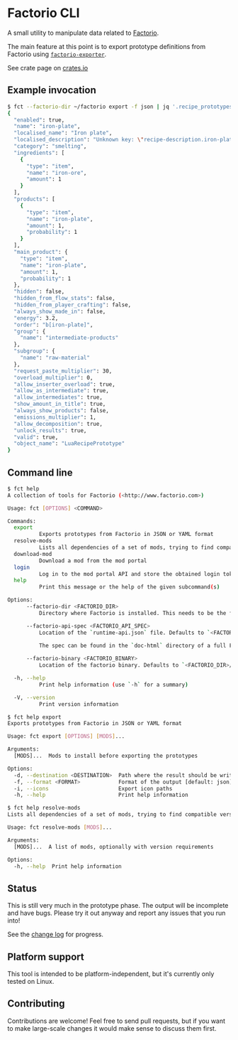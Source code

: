 # Factorio CLI

A small utility to manipulate data related to [Factorio](http://www.factorio.com).

The main feature at this point is to export prototype definitions from Factorio
using [`factorio-exporter`](http://crates.io/crates/factorio-exporter).

See crate page on [crates.io](https://crates.io/crates/factorio-cli)

## Example invocation
<!-- EMBED: fct --factorio-dir ~/factorio export -f json | jq '.recipe_prototypes["iron-plate"]' -->
```sh
$ fct --factorio-dir ~/factorio export -f json | jq '.recipe_prototypes["iron-plate"]'
{
  "enabled": true,
  "name": "iron-plate",
  "localised_name": "Iron plate",
  "localised_description": "Unknown key: \"recipe-description.iron-plate\"",
  "category": "smelting",
  "ingredients": [
    {
      "type": "item",
      "name": "iron-ore",
      "amount": 1
    }
  ],
  "products": [
    {
      "type": "item",
      "name": "iron-plate",
      "amount": 1,
      "probability": 1
    }
  ],
  "main_product": {
    "type": "item",
    "name": "iron-plate",
    "amount": 1,
    "probability": 1
  },
  "hidden": false,
  "hidden_from_flow_stats": false,
  "hidden_from_player_crafting": false,
  "always_show_made_in": false,
  "energy": 3.2,
  "order": "b[iron-plate]",
  "group": {
    "name": "intermediate-products"
  },
  "subgroup": {
    "name": "raw-material"
  },
  "request_paste_multiplier": 30,
  "overload_multiplier": 0,
  "allow_inserter_overload": true,
  "allow_as_intermediate": true,
  "allow_intermediates": true,
  "show_amount_in_title": true,
  "always_show_products": false,
  "emissions_multiplier": 1,
  "allow_decomposition": true,
  "unlock_results": true,
  "valid": true,
  "object_name": "LuaRecipePrototype"
}
```
<!-- END EMBED -->

## Command line

<!-- EMBED: fct help -->
```sh
$ fct help
A collection of tools for Factorio (<http://www.factorio.com>)

Usage: fct [OPTIONS] <COMMAND>

Commands:
  export
          Exports prototypes from Factorio in JSON or YAML format
  resolve-mods
          Lists all dependencies of a set of mods, trying to find compatible versions
  download-mod
          Download a mod from the mod portal
  login
          Log in to the mod portal API and store the obtained login token
  help
          Print this message or the help of the given subcommand(s)

Options:
      --factorio-dir <FACTORIO_DIR>
          Directory where Factorio is installed. This needs to be the full version. Neither the demo nor the headless version are sufficient. This argument is optional if both of `--factorio-api-spec` and `--factorio-binary` are specified

      --factorio-api-spec <FACTORIO_API_SPEC>
          Location of the `runtime-api.json` file. Defaults to `<FACTORIO_DIR>/doc-html/runtime-api.json`.
          
          The spec can be found in the `doc-html` directory of a full Factorio installation, or [online](https://lua-api.factorio.com/latest/runtime-api.json).

      --factorio-binary <FACTORIO_BINARY>
          Location of the factorio binary. Defaults to `<FACTORIO_DIR>/bin/x64/factorio(.exe)`. This can be any Factorio binary (full, headless, demo)

  -h, --help
          Print help information (use `-h` for a summary)

  -V, --version
          Print version information
```
<!-- END EMBED -->

<!-- EMBED: fct help export -->
```sh
$ fct help export
Exports prototypes from Factorio in JSON or YAML format

Usage: fct export [OPTIONS] [MODS]...

Arguments:
  [MODS]...  Mods to install before exporting the prototypes

Options:
  -d, --destination <DESTINATION>  Path where the result should be written. Uses STDOUT if not specified
  -f, --format <FORMAT>            Format of the output [default: json] [possible values: json, yaml]
  -i, --icons                      Export icon paths
  -h, --help                       Print help information
```
<!-- END EMBED -->

<!-- EMBED: fct help resolve-mods -->
```sh
$ fct help resolve-mods
Lists all dependencies of a set of mods, trying to find compatible versions

Usage: fct resolve-mods [MODS]...

Arguments:
  [MODS]...  A list of mods, optionally with version requirements

Options:
  -h, --help  Print help information
```
<!-- END EMBED -->

## Status

This is still very much in the prototype phase. The output will be incomplete
and have bugs. Please try it out anyway and report any issues that you run into!

See the [change log](CHANGELOG.md) for progress.

## Platform support

This tool is intended to be platform-independent, but it's currently only
tested on Linux.

## Contributing

Contributions are welcome! Feel free to send pull requests, but if you want to
make large-scale changes it would make sense to discuss them first.
